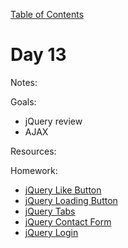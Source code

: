 [Table of Contents](/README.md)

# Day 13

Notes:

Goals:
* jQuery review
* AJAX


Resources:

Homework:
* [jQuery Like Button](https://github.com/TIY-Austin-Front-End-Engineering/jquery-like)
* [jQuery Loading Button](https://github.com/TIY-Austin-Front-End-Engineering/jquery-loading-button)
* [jQuery Tabs](https://github.com/TIY-Austin-Front-End-Engineering/jquery-tabs)
* [jQuery Contact Form](https://github.com/TIY-Austin-Front-End-Engineering/jquery-contact-form)
* [jQuery Login](https://github.com/TIY-Austin-Front-End-Engineering/jquery-login)